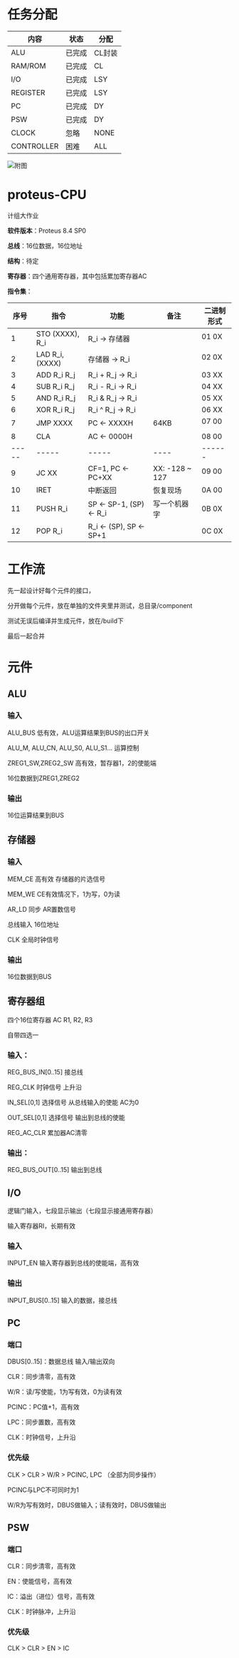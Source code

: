 # 任务分配

内容 | 状态 | 分配
---  | --- | ---
ALU | 已完成 | CL封装
RAM/ROM | 已完成 | CL
I/O | 已完成 | LSY
REGISTER | 已完成 | LSY
PC | 已完成 | DY
PSW | 已完成 | DY
CLOCK | 忽略 | NONE
CONTROLLER | 困难 | ALL

![附图](http://owvqyk7j0.bkt.clouddn.com/proteus-cpu-all.png)


# proteus-CPU

计组大作业

__软件版本__：Proteus 8.4 SP0

__总线__：16位数据，16位地址

__结构__：待定

__寄存器__：四个通用寄存器，其中包括累加寄存器AC

__指令集__：

序号 | 指令 | 功能 | 备注 | 二进制形式
-----|-----|-----|----|------
   1  |STO (XXXX), R\_i |  R\_i -> 存储器 | | 01 0X $$ $$  
   2  |LAD R\_i, (XXXX) |  存储器 -> R\_i | | 02 0X $$ $$ 
   3  |ADD R\_i R\_j |  R\_i + R\_j -> R\_i  | | 03 XX
   4  |SUB R\_i R\_j |  R\_i - R\_i -> R\_i  | | 04 XX
   5  |AND R\_i R\_j |  R\_i & R\_j -> R\_i  | | 05 XX
   6  |XOR R\_i R\_j |  R\_i ^ R\_j -> R\_i  | | 06 XX
   7  |JMP XXXX |  PC <- XXXXH  |  64KB | 07 00 $$ $$
   8  |CLA |  AC <- 0000H  | | 08 00
-----|-----|-----|----|------
   9  |JC XX | CF=1, PC <- PC+XX  |  XX: -128 ~ 127 | 09 00 $$ $$
   10  |IRET |  中断返回  | 恢复现场 | 0A 00
   11  |PUSH R\_i | SP <- SP-1, (SP) <- R\_i  |  写一个机器字 | 0B 0X
   12  |POP R\_i | R\_i <- (SP), SP <- SP+1  | | 0C 0X 


# 工作流

先一起设计好每个元件的接口，

分开做每个元件，放在单独的文件夹里并测试，总目录/component

测试无误后编译并生成元件，放在/build下

最后一起合并


# 元件

## ALU

### 输入

ALU_BUS 低有效，ALU运算结果到BUS的出口开关

ALU_M, ALU_CN, ALU_S0, ALU_S1... 运算控制

ZREG1_SW,ZREG2_SW 高有效，暂存器1，2的使能端 

16位数据到ZREG1,ZREG2

### 输出

16位运算结果到BUS

## 存储器

### 输入

MEM_CE 高有效 存储器的片选信号

MEM_WE CE有效情况下，1为写，0为读

AR_LD 同步 AR置数信号

总线输入 16位地址

CLK 全局时钟信号

### 输出

16位数据到BUS


## 寄存器组

四个16位寄存器 AC R1, R2, R3

自带四选一

### 输入：

REG\_BUS_IN[0..15] 接总线

REG_CLK 时钟信号 上升沿

IN\_SEL[0,1] 选择信号 从总线输入的使能 AC为0

OUT\_SEL[0,1] 选择信号 输出到总线的使能

REG\_AC\_CLR 累加器AC清零


### 输出：

REG\_BUS\_OUT[0..15] 输出到总线

## I/O

逻辑门输入，七段显示输出（七段显示接通用寄存器）

输入寄存器RI，长期有效

### 输入

INPUT_EN 输入寄存器到总线的使能端，高有效

### 输出

INPUT_BUS[0..15] 输入的数据，接总线


## PC

### 端口

DBUS[0..15]：数据总线 输入/输出双向

CLR：同步清零，高有效

W/R：读/写使能，1为写有效，0为读有效

PCINC：PC值+1，高有效

LPC：同步置数，高有效

CLK：时钟信号，上升沿

### 优先级

CLK > CLR > W/R > PCINC, LPC （全部为同步操作）

PCINC与LPC不可同时为1

W/R为写有效时，DBUS做输入；读有效时，DBUS做输出


## PSW

### 端口

CLR：同步清零，高有效

EN：使能信号，高有效

IC：溢出（进位）信号，高有效

CLK：时钟脉冲，上升沿

### 优先级

CLK > CLR > EN > IC
